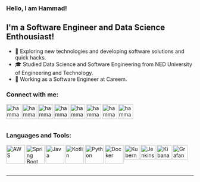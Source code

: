 ### Hello, I am Hammad!

## I'm a Software Engineer and Data Science Enthousiast!

- 🤔 Exploring new technologies and developing software solutions and quick hacks.
- 🎓 Studied Data Science and Software Engineering from NED University of Engineering and Technology.
- 💼 Working as a Software Engineer at Careem.

### Connect with me:

[<img align="left" alt="hammadallauddin | Stackoverflow" width="40px" src="https://upload.wikimedia.org/wikipedia/commons/thumb/e/ef/Stack_Overflow_icon.svg/768px-Stack_Overflow_icon.svg.png" />][stackoverflow]
[<img align="left" alt="hammadallauddin | LinkedIn" width="40px" src="https://img.icons8.com/color/344/linkedin-circled--v1.png" />][linkedin]
[<img align="left" alt="hammadallauddin | Twitter" width="40px" src="https://img.icons8.com/color/344/twitter--v1.png" />][twitter]
[<img align="left" alt="hammadallauddin | Instagram" width="40px" src="https://img.icons8.com/fluency/344/instagram-new.png" />][instagram1]
[<img align="left" alt="hammadallauddin | Reddit" width="40px" src="https://img.icons8.com/doodle/344/reddit--v4.png" />][reddit]
[<img align="left" alt="hammadallauddin | Facebook" width="40px" src="https://img.icons8.com/fluency/344/facebook-new.png" />][facebook]
[<img align="left" alt="hammadallauddin | Instagram" width="40px" src="https://img.icons8.com/fluency/344/instagram-new.png" />][instagram2]
[<img align="left" alt="hammadallauddin | Youtube" width="40px" src="https://img.icons8.com/fluency/344/youtube-play.png" />][youtube]

<br /><br /><br />

### Languages and Tools:
<img align="left" alt="AWS" width="50px" height="50px" src="https://yt3.ggpht.com/ytc/AMLnZu9BB7k3jVVzN5ZNKzKQhbkdl80vfA1E7S8clu84Hg=s900-c-k-c0x00ffffff-no-rj" />
<img align="left" alt="Spring Boot" width="50px" height="50px" src="https://pbs.twimg.com/profile_images/1235868806079057921/fTL08u_H_400x400.png" />
<img align="left" alt="Java" width="50px" height="50px" src="https://encrypted-tbn0.gstatic.com/images?q=tbn:ANd9GcSSRHPMY--I4r4M4nJ2zbZoyujUaWKKV4rSmAAczxeQiTUffxEpyYvJym2QBeg1go_fucc&usqp=CAU" />
<img align="left" alt="Kotlin" width="50px" height="50px" src="https://d3njjcbhbojbot.cloudfront.net/api/utilities/v1/imageproxy/https://coursera-course-photos.s3.amazonaws.com/e3/f27630d13511e88dd241e68ded0cea/K_logo_800x800.png?auto=format%2Ccompress&dpr=1" />
<img align="left" alt="Python" width="50px"height="50px" src="https://www.python.org/static/opengraph-icon-200x200.png" />
<img align="left" alt="Docker" width="50px" height="50px" src="https://cdn4.iconfinder.com/data/icons/logos-and-brands/512/97_Docker_logo_logos-512.png" />
<img align="left" alt="Kubernetes" width="40px" height="40px" src="https://upload.wikimedia.org/wikipedia/commons/thumb/3/39/Kubernetes_logo_without_workmark.svg/1200px-Kubernetes_logo_without_workmark.svg.png" />
<img align="left" alt="Jenkins" width="40px" height="40px" src="https://www.pngitem.com/pimgs/m/340-3408094_jenkins-ci-hd-png-download.png" />
<img align="left" alt="Kibana" width="40px" height="40px" src="https://miro.medium.com/max/400/1*8j8fs_OnB1cnjQ1CbEbZkA.png" />
<img align="left" alt="Grafana" width="40px" height="40px" src="https://grafana.com/static/img/about/grafana_logo_swirl_fullcolor.jpg" />
<br />
<br />
<br />
<br />

---

[twitter]: https://twitter.com/hammadallauddin
[instagram1]: https://instagram.com/hammadallauddin
[instagram2]: https://instagram.com/code_eat_explore
[linkedin]: https://linkedin.com/in/hammadallauddin
[stackoverflow]: https://stackoverflow.com/users/4572126/hammad-allauddin
[facebook]: https://facebook.com/hammadallauddin
[reddit]: https://www.reddit.com/user/hammadallauddin
[youtube]: https://www.youtube.com/channel/UCvhQlIAHzLNIJMP10Wkflaw
